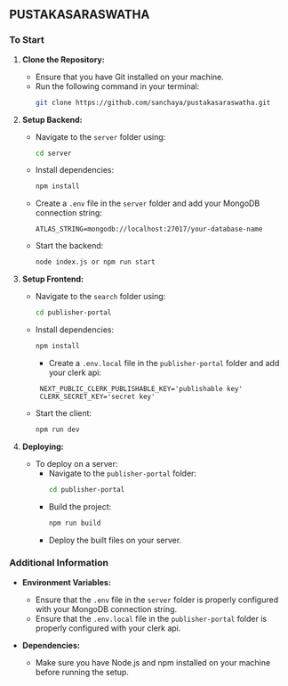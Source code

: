 
## PUSTAKASARASWATHA

### To Start

1. **Clone the Repository:**
   - Ensure that you have Git installed on your machine.
   - Run the following command in your terminal:
     ```bash
     git clone https://github.com/sanchaya/pustakasaraswatha.git
     ```

2. **Setup Backend:**
   - Navigate to the `server` folder using:
     ```bash
     cd server
     ```
   - Install dependencies:
     ```bash
     npm install
     ```
   - Create a `.env` file in the `server` folder and add your MongoDB connection string:
     ```env
     ATLAS_STRING=mongodb://localhost:27017/your-database-name
     ```
   - Start the backend:
     ```bash
     node index.js or npm run start
     ```

3. **Setup Frontend:**
   - Navigate to the `search` folder using:
     ```bash
     cd publisher-portal
     ```
   - Install dependencies:
     ```bash
     npm install
     ```
     - Create a `.env.local` file in the `publisher-portal` folder and add your clerk api:
     ```env
      NEXT_PUBLIC_CLERK_PUBLISHABLE_KEY='publishable key'
      CLERK_SECRET_KEY='secret key'
     ```
   - Start the client:
     ```bash
     npm run dev
     ```

4. **Deploying:**
   - To deploy on a server:
     - Navigate to the `publisher-portal` folder:
       ```bash
       cd publisher-portal
       ```
     - Build the project:
       ```bash
       npm run build
       ```
     - Deploy the built files on your server.

### Additional Information

- **Environment Variables:**
  - Ensure that the `.env` file in the `server` folder is properly configured with your MongoDB connection string.
  - Ensure that the `.env.local` file in the `publisher-portal` folder is properly configured with your clerk api.


- **Dependencies:**
  - Make sure you have Node.js and npm installed on your machine before running the setup.



